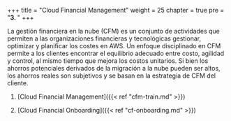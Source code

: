 +++ 
title = "Cloud Financial Management" 
weight = 25
chapter = true
pre = "<b>3. </b>"
+++

La gestión financiera en la nube (CFM) es un conjunto de actividades que permiten a las organizaciones financieras y tecnológicas gestionar, optimizar y planificar los costes en AWS. Un enfoque disciplinado en CFM permite a los clientes encontrar el equilibrio adecuado entre costo, agilidad y control, al mismo tiempo que mejora los costos unitarios. Si bien los ahorros potenciales derivados de la migración a la nube pueden ser altos, los ahorros reales son subjetivos y se basan en la estrategia de CFM del cliente.

1. [Cloud Financial Management]({{< ref "cfm-train.md" >}})

1. [Cloud Financial Onboarding]({{< ref "cf-onboarding.md" >}})